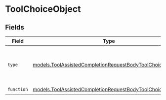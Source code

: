 # ToolChoiceObject


## Fields

| Field                                                                                                                          | Type                                                                                                                           | Required                                                                                                                       | Description                                                                                                                    |
| ------------------------------------------------------------------------------------------------------------------------------ | ------------------------------------------------------------------------------------------------------------------------------ | ------------------------------------------------------------------------------------------------------------------------------ | ------------------------------------------------------------------------------------------------------------------------------ |
| `type`                                                                                                                         | [models.ToolAssistedCompletionRequestBodyToolChoiceType](../models/toolassistedcompletionrequestbodytoolchoicetype.md)         | :heavy_check_mark:                                                                                                             | The type of the tool. Currently, only `function` is supported.                                                                 |
| `function`                                                                                                                     | [models.ToolAssistedCompletionRequestBodyToolChoiceFunction](../models/toolassistedcompletionrequestbodytoolchoicefunction.md) | :heavy_check_mark:                                                                                                             | N/A                                                                                                                            |